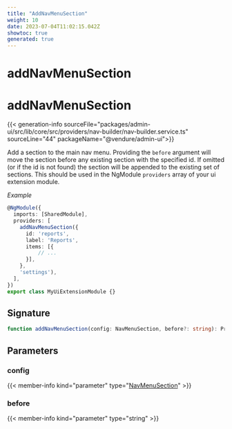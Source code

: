 ```yaml
---
title: "AddNavMenuSection"
weight: 10
date: 2023-07-04T11:02:15.042Z
showtoc: true
generated: true
---
```

<!-- This file was generated from the Vendure source. Do not modify. Instead, re-run the "docs:build" script -->

# addNavMenuSection
<div class="symbol">


# addNavMenuSection

{{< generation-info sourceFile="packages/admin-ui/src/lib/core/src/providers/nav-builder/nav-builder.service.ts" sourceLine="44" packageName="@vendure/admin-ui">}}

Add a section to the main nav menu. Providing the `before` argument will
move the section before any existing section with the specified id. If
omitted (or if the id is not found) the section will be appended to the
existing set of sections.
This should be used in the NgModule `providers` array of your ui extension module.

*Example*

```TypeScript
@NgModule({
  imports: [SharedModule],
  providers: [
    addNavMenuSection({
      id: 'reports',
      label: 'Reports',
      items: [{
          // ...
      }],
    },
    'settings'),
  ],
})
export class MyUiExtensionModule {}
```

## Signature

```TypeScript
function addNavMenuSection(config: NavMenuSection, before?: string): Provider
```
## Parameters

### config

{{< member-info kind="parameter" type="<a href='/admin-ui-api/nav-menu/nav-menu-section#navmenusection'>NavMenuSection</a>" >}}

### before

{{< member-info kind="parameter" type="string" >}}

</div>
